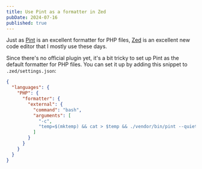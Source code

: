 ```yaml
---
title: Use Pint as a formatter in Zed
pubDate: 2024-07-16
published: true
---
```


Just as [Pint](https://github.com/laravel/pint) is an excellent formatter for PHP files,
[Zed](https://zed.dev) is an excellent new code editor that I mostly use these days.

Since there's no official plugin yet, it's a bit tricky to set up Pint as the default formatter for PHP files.
You can set it up by adding this snippet to `.zed/settings.json`:

```json
{
  "languages": {
    "PHP": {
      "formatter": {
        "external": {
          "command": "bash",
          "arguments": [
            "-c",
            "temp=$(mktemp) && cat > $temp && ./vendor/bin/pint --quiet $temp && cat $temp"
          ]
        }
      }
    }
  }
}
```

